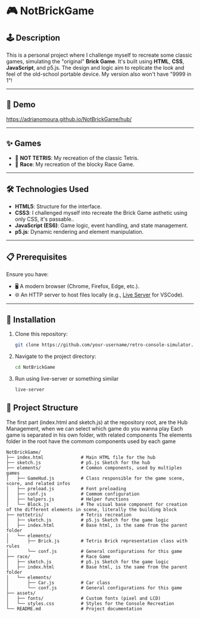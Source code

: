 # 🎮 NotBrickGame

## 🕹️ Description
This is a personal project where I challenge myself to recreate some classic games, simulating the "original" **Brick Game**. It's built using **HTML**, **CSS**, **JavaScript**, and p5.js. The design and logic aim to replicate the look and feel of the old-school portable device. My version also won't have "9999 in 1"!

---

## 📸 Demo
https://adrianomoura.github.io/NotBrickGame/hub/

---

## ✨ Games
- 🎲 **NOT TETRIS**: My recreation of the classic Tetris.
- 🎲 **Race**: My recreation of the blocky Race Game.

---

## 🛠️ Technologies Used
- **HTML5**: Structure for the interface.
- **CSS3**: I challenged myself into recreate the Brick Game asthetic using only CSS, it's passable..
- **JavaScript (ES6)**: Game logic, event handling, and state management.
- **p5.js**: Dynamic rendering and element manipulation.

---

## 📋 Prerequisites
Ensure you have:
- 🖥️ A modern browser (Chrome, Firefox, Edge, etc.).
- 🌐 An HTTP server to host files locally (e.g., [Live Server](https://marketplace.visualstudio.com/items?itemName=ritwickdey.LiveServer) for VSCode).

---

## 🚀 Installation
1. Clone this repository:
   ```bash
   git clone https://github.com/your-username/retro-console-simulator.git
   ```

2. Navigate to the project directory:
   ```bash
   cd NotBrickGame
   ```

3. Run using live-server or something similar
    ```
    live-server
    ```

## 📂 Project Structure
The first part (index.html and sketch.js) at the repository root, are the Hub Management, when we can select which game do you wanna play
Each game is separated in his own folder, with related components
The elements folder in the root have the commom components used by each game

```
NotBrickGame/
├── index.html              # Main HTML file for the hub
├── sketch.js               # p5.js Sketch for the hub
├── elements/               # Common components, used by multiples games
│   ├── GameHud.js          # Class responsible for the game scene, score, and related infos
│   ├── preload.js          # Font preloading
│   ├── conf.js             # Commom configuration
│   ├── helpers.js          # Helper functions
│   └── Block.js            # The visual base component for creation of the different elements in scene, literally the building block
├── nottetris/              # Tetris recreation
│   ├── sketch.js           # p5.js Sketch for the game logic
│   ├── index.html          # Base html, is the same from the parent folder
│   └── elements/
│       ├── Brick.js        # Tetris Brick representation class with rules
│       └── conf.js         # General configurations for this game
├── race/                   # Race Game
│   ├── sketch.js           # p5.js Sketch for the game logic
│   ├── index.html          # Base html, is the same from the parent folder
│   └── elements/
│       ├── Car.js          # Car class
│       └── conf.js         # General configurations for this game
├── assets/
│   ├── fonts/              # Custom fonts (pixel and LCD)
│   └── styles.css          # Styles for the Console Recreation
└── README.md               # Project documentation
```


